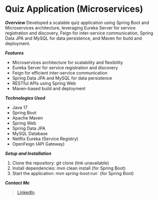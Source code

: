 # Quiz Application (Microservices)

**_Overview_**
Developed a scalable quiz application using Spring Boot and Microservices architecture, leveraging Eureka Server for service registration and discovery, Feign for inter-service communication, Spring Data JPA and MySQL for data persistence, and Maven for build and deployment.

**_Features_**
- Microservices architecture for scalability and flexibility
- Eureka Server for service registration and discovery
- Feign for efficient inter-service communication
- Spring Data JPA and MySQL for data persistence
- RESTful APIs using Spring Web
- Maven-based build and deployment

**_Technologies Used_**
- Java 17
- Spring Boot
- Apache Maven
- Spring Web
- Spring Data JPA
- MySQL Database
- Netflix Eureka (Service Registry)
- OpenFeign (API Gateway)

**_Setup and Installation_**
1. Clone the repository: git clone (link unavailable)
2. Install dependencies:
   mvn clean install (for Spring Boot)
3. Start the application:
    mvn spring-boot:run` (for Spring Boot)

**_Contact Me_**
> [LinkedIn](https://www.linkedin.com/in/https://www.linkedin.com/in/jayachandran-s-in).
